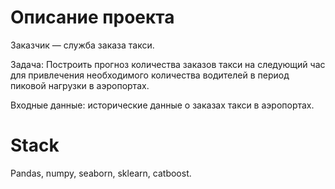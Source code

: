 # Описание проекта
Заказчик — служба заказа такси. 

Задача: Построить прогноз количества заказов такси на следующий час для привлечения необходимого количества водителей в период пиковой нагрузки в аэропортах. 

Входные данные: исторические данные о заказах такси в аэропортах.

# Stack
Pandas, numpy, seaborn, sklearn, catboost.
